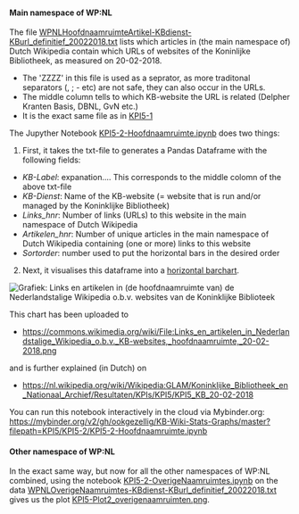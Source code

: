 #### Main namespace of WP:NL

The file [WPNLHoofdnaamruimteArtikel-KBdienst-KBurl_definitief_20022018.txt](WPNLHoofdnaamruimteArtikel-KBdienst-KBurl_definitief_20022018.txt) lists which articles in (the main namespace of) Dutch Wikipedia contain which URLs of websites of the Koninlijke Bibliotheek, as measured on 20-02-2018. 
* The 'ZZZZ' in this file is used as a seprator, as more traditonal separators (, ; - etc) are not safe, they can also occur in the URLs. 
* The middle column tells to which KB-website the URL is related (Delpher Kranten Basis, DBNL, GvN etc.)
* It is the exact same file as in [KPI5-1](../KPI5-1)

The Jupyther Notebook [KPI5-2-Hoofdnaamruimte.ipynb](KPI5-2-Hoofdnaamruimte.ipynb) does two things:  

1) First, it takes the txt-file to generates a Pandas Dataframe with the following fields: 

* _KB-Label_: expanation.... This corresponds to the middle colomn of the above txt-file  
* _KB-Dienst_: Name of the KB-website (= website that is run and/or managed by the Koninklijke Bibliotheek) 
* _Links_hnr_: Number of links (URLs) to this website in the main namespace of Dutch Wikipedia
* _Artikelen_hnr_: Number of unique articles in the main namespace of Dutch Wikipedia containing (one or more) links to this website 
* _Sortorder_: number used to put the horizontal bars in the desired order

2) Next, it visualises this dataframe into a [horizontal barchart](KPI5-Plot2_hoofdnaamruimte.png). 

![Grafiek: Links en artikelen in (de hoofdnaamruimte van) de Nederlandstalige Wikipedia o.b.v. websites van de Koninklijke Biblioteek](https://raw.githubusercontent.com/ookgezellig/KB-Wiki-Stats-Graphs/master/KPI5/KPI5-2/KPI5-Plot2_hoofdnaamruimte.png)

This chart has been uploaded to
* https://commons.wikimedia.org/wiki/File:Links_en_artikelen_in_Nederlandstalige_Wikipedia_o.b.v._KB-websites,_hoofdnaamruimte,_20-02-2018.png

and is further explained (in Dutch) on

* https://nl.wikipedia.org/wiki/Wikipedia:GLAM/Koninklijke_Bibliotheek_en_Nationaal_Archief/Resultaten/KPIs/KPI5/KPI5_KB_20-02-2018

You can run this notebook interactively in the cloud via Mybinder.org: https://mybinder.org/v2/gh/ookgezellig/KB-Wiki-Stats-Graphs/master?filepath=KPI5/KPI5-2/KPI5-2-Hoofdnaamruimte.ipynb

#### Other namespace of WP:NL
In the exact same way, but now for all the other namespaces of WP:NL combined, using the notebook [KPI5-2-OverigeNaamruimtes.ipynb](KPI5-2-OverigeNaamruimtes.ipynb) on the data [WPNLOverigeNaamruimtes-KBdienst-KBurl_definitief_20022018.txt](WPNLOverigeNaamruimtes-KBdienst-KBurl_definitief_20022018.txt) gives us the plot [KPI5-Plot2_overigenaamruimten.png](KPI5-Plot2_overigenaamruimten.png).

